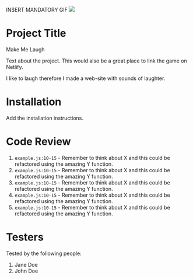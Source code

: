 INSERT MANDATORY GIF
<img src="http://www.grantland.com/blog/hollywood-prospectus/post/_/id/57594/judging-the-x-factor-britney"/>

# Project Title

Make Me Laugh

Text about the project. This would also be a great place to link the game on Netlify.

I like to laugh therefore I made a web-site with sounds of laughter.

# Installation

Add the installation instructions.

# Code Review

1. `example.js:10-15` - Remember to think about X and this could be refactored using the amazing Y function.
1. `example.js:10-15` - Remember to think about X and this could be refactored using the amazing Y function.
1. `example.js:10-15` - Remember to think about X and this could be refactored using the amazing Y function.
1. `example.js:10-15` - Remember to think about X and this could be refactored using the amazing Y function.
1. `example.js:10-15` - Remember to think about X and this could be refactored using the amazing Y function.

# Testers

Tested by the following people:

1. Jane Doe
2. John Doe
